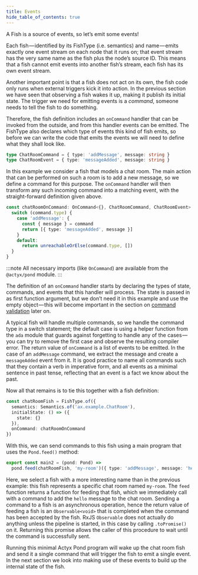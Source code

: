 ```yaml
---
title: Events
hide_table_of_contents: true
---
```


A Fish is a source of events, so let’s emit some events!

Each fish — identified by its FishType (i.e. semantics) and name — emits exactly one event stream on each node that it runs on; that event stream has the very same name as the fish plus the node’s source ID.
This means that a fish cannot emit events into another fish’s stream, each fish has its own event stream.

Another important point is that a fish does not act on its own, the fish code only runs when external triggers kick it into action.
In the previous section we have seen that observing a fish wakes it up, making it publish its initial state.
The trigger we need for emitting events is a _command_, someone needs to tell the fish to do something.

Therefore, the fish definition includes an `onCommand` handler that can be invoked from the outside, and from this handler events can be emitted.
The FishType also declares which type of events this kind of fish emits, so before we can write the code that emits the events we will need to define what they shall look like.

```typescript
type ChatRoomCommand = { type: 'addMessage', message: string }
type ChatRoomEvent = { type: 'messageAdded', message: string }
```

In this example we consider a fish that models a chat room. The main action that can be performed on such a room is to add a new message, so we define a command for this purpose. The `onCommand` handler will then transform any such incoming command into a matching event, with the straight-forward definition given above.

```typescript
const chatRoomOnCommand: OnCommand<{}, ChatRoomCommand, ChatRoomEvent> = (_state, command) => {
  switch (command.type) {
    case 'addMessage': {
      const { message } = command
      return [{ type: 'messageAdded', message }]
    }
    default:
      return unreachableOrElse(command.type, [])
  }
}
```

:::note
All necessary imports (like `OnCommand`) are available from the `@actyx/pond` module.
:::

The definition of an `onCommand` handler starts by declaring the types of state, commands, and events that this handler will process.
The state is passed in as first function argument, but we don’t need it in this example and use the empty object — this will become important in the section on [command validation](commands) later on.

A typical fish will handle multiple commands, so we handle the command type in a switch statement; the default case is using a helper function from the `ada` module that guards against forgetting to handle any of the cases — you can try to remove the first case and observe the resulting compiler error.
The return value of `onCommand` is a list of events to be emitted.
In the case of an `addMessage` command, we extract the message and create a `messageAdded` event from it.
It is good practice to name all commands such that they contain a verb in imperative form, and all events as a minimal sentence in past tense, reflecting that an event is a fact we know about the past.

Now all that remains is to tie this together with a fish definition:

```typescript
const chatRoomFish = FishType.of({
  semantics: Semantics.of('ax.example.ChatRoom'),
  initialState: () => ({
    state: {}
  }),
  onCommand: chatRoomOnCommand
})
```

With this, we can send commands to this fish using a main program that uses the `Pond.feed()` method:

```typescript
export const main2 = (pond: Pond) =>
  pond.feed(chatRoomFish, 'my-room')({ type: 'addMessage', message: 'hello' }).toPromise()
```

Here, we select a fish with a more interesting name than in the previous example: this fish represents a specific chat room named `my-room`.
The `feed` function returns a function for feeding that fish, which we immediately call with a command to add the `hello` message to the chat room.
Sending a command to a fish is an asynchronous operation, hence the return value of feeding a fish is an `Observable<void>` that is completed when the command has been accepted by the fish.
RxJS `Observable` does not actually do anything unless the pipeline is started, in this case by calling `.toPromise()` on it.
Returning this promise allows the caller of this procedure to wait until the command is successfully sent.

Running this minimal Actyx Pond program will wake up the chat room fish and send it a single command that will trigger the fish to emit a single event.
In the next section we look into making use of these events to build up the internal state of the fish.
